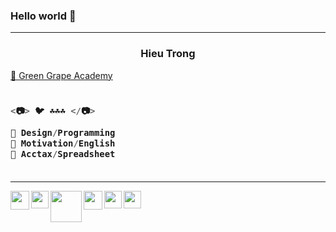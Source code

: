 ### Hello world 👋

---

<h3 align="center">Hieu Trong</h3>

<a href="https://sites.google.com/view/hieuacct202" target="_blank">💚 Green Grape Academy </a>


<h3 align="left">

```js
  
<📷> 🐦 ☘️☘️☘️ </📷>
  
💜 Design/Programming
💙 Motivation/English
💚 Acctax/Spreadsheet
  
```
  
</h3>

---

<a href="https://sites.google.com/view/hieupgmr202" target="_blank">
<img src="https://lh3.googleusercontent.com/fife/APg5EOZIZASjVdsfwKbCSdC4b9seeuV31hYywYTqAMpSK0RTBO66fo5jdp_RmTQ42lMEnaTgZOJCfSmaWGu1WBVXmaNJeLQsp1_hqHLXI0eGOi-vFt-j_JsmVAfM3D6T1bvr8K6QoRqJB1AQz8NylxG8NXYUME7BDWMYPB32fFs1tUbk6k8dD5Pt_RqfzNXdCaew731PUhbxfHQ-iTXLQK5gl_YjA8du3oubYY09E23kwN9M2maxJfbxhr6rpcxIDRMt-EmdDN5CJpslUSUA_6aaVGqEsK0U5O1jnP6wCKRsA7NW8iDR_FT0495vwn0V6PUny__puPrNG6pPwHBhk8xjET8qLdvX2MkDEEFC027SBejthV81r8wWyTpqCxNp3dFMaOA3rsP9iklXrcs49ZdHDeqAfyVGAxmbJRosalveRUznbZzd2PPcYjYeiBdNk13_9sVuMEVNtBhVm1JkBF_BIHFrdE44bkbEfmYPtJ6AEdluHlkUvUzZ72rcQHW9WX4_c2MApG22TBEwcL8xIRvOu3ipQ0tsOb87qZs9VktY9L-NPqrdkhjPSUCmJ0iq2xtv4N8CgUpG9UZQSyXE8cXo5JtVvtavpQpepzTt18UlizKMmig06S87FQ859TiBGY64IM11n8UBP9qXocVo0UypVRk6OOZtz4TMV7eJ3_YH3zU5fo3d5VzcIQT4iWesvQn4UNpwU6prEkoX1AR6a7ptYlga1qCtCtIuFW3_Z1M0oRIqn_QPjvNJ9ldT9kAUts9CLptYc1Jxx7z5l_P2i_wKCcH00QMRq981rVvcNFjFMJMCE3dHQ4efTgO-YY6m3chRiDyZa9dgn4NZmTY4STQbM645VlxUJPXeW4MlDz1_Ip8rQjK7XJ2Mzj0hbW2ypiWNUJV9e9FaRI-WbfTTavidZ8A6Qx8WqHzsghjJfCXt9p72tQ-q2SRBy1_DdAGSz7X055-C9M67_TMulp8BgSxYnH0fV_cg-HvhaCrHfm7bWQz_kgYBKyh5_fgZIWiEifGYbssrgdIXu56m5AX0silz2xuQKB-k36BSTv4H2OuRnJuGFUxQeSW5srnnwIhWiVxHpAhCTxPyqGjV0mvh89j4WauwcjXXq-UUdHrBCmHqoKPIaK4CVck3A1IWwUqXvd_1IwebbJjVjW5qNqryivvbf8dQCFaU4sbRYHnjV5oMHdYGzinRxaiGkM-Na1qUN1En-jeQhFhJCJJC988piuMJbxHb_A4rqC9b7SYLnAGG4IKOzszPs7Jx6Cq2r6qJto1TBXUOAhpr4DKWbb8pBaTeBVDbCbl8xb8_UYgHX0aYHEuLv_06dnnzXpCSUUrSru9pcyhQDXHeuvGKmkufVmFYFCf7heNOT27tSDHnB9ULuWexB94L9Zr_44aRRlJyBM9NpZyuaKXDoN7E9mBbq9jRTqIm5zo_DjkTWa77g5sH9wxVd8lJbLvVB2lulEqpfZP22gbEYixt8RoYg4u2hLoNnAJhKDk_Z6CA1XB3nN8txYCtfnZSVTDwdKufc9fkHFHv0ugMCJ9q0VxyJgFIEO6a_DGA4y0Epal_=w904-h904-s-no?authuser=0" align="left" width="30px">
</a>


<a href="https://www.instagram.com/hieupgmr202/" target="_blank">
<img src="https://lh3.googleusercontent.com/fife/APg5EOZRAm08IRA_73E56Oh20UL6Mq8xZMJQsH7hbvsp09ukGJxtmBx49Z4qoi-7jHk5u8K_pZPHUlQu49dk1ccCzafKIQ8rQ68dOWkaV5jTm-GVkZCkkAVw8WGpyjwaSbT9Ji-MWxKtUXZAdSV_fsfk3Co_8ZmKyBWpq19_ObLay9qRBhKKRGLPN1H5uM8leFH04F0oX6QpCPXSktveJOICqo64K9c0E9fGvZfRRdtYBfe8UDsUba4qfRNItKG3XuikPG_DD6nOqvsvaHH5QzX1oQR286QperMTQb278pAGFXk2Ql891lauyJ_7KnTkCO1ef5UJ3ydUKletCwtIO-5i1C7WpRHnbGS78ii1_sdrXyqYtipsn1qLiQnCJosyfQad5pUn7LOchF5hrZ5tclhCtEVBChh0pbv9fdITNcn-Xgd8wD2XiVU4C6XGYFSwNLhrmZQFGdAL7m-FLL8MbVGGiiM1iZmGZOPEYi_pBoIZKht1rU4JrcSUxRiJiSuDPqn3uhDnJ6F1olGnf_qtpx0U6q5WoUKP4kb8Q6IFMLH-GbXanYTbro-dyobALIBAyi2gGpWj_QFa4rwc1j7GpH-Zdr_UTkAfVDwhWO9DeF7T6RdxoJydqkHb95YQZFHeAd7TrsqNb49ZqrvqAqWm-K2TFO8OXCx5oRAPMX2Cn8F1FKT-ahwf4luclFshVA57z79P7bpAVO6DFKwJbVk9gL5GiSTi8Ja70l63oTvvaKSflDKb4Njxg2im58-vcdxvmy87hXGcbsX2ualGKKYFQlr16RI22_MpBax1PgBU5POlIm77f1KBVLfslqoAbZZxbR05Ed4nycBNliAWm0S4SekvpeKrGQ85AVAfGccWOad6s5FW8np2OuufEePKv-3R4x9PmsGjJLIHxyHP9oT_h9pPFOdsnOwSuIlzRAefqBDMmuXEDrKOfrZAwHdzGGrRiTNXdvytwYskP0QgKJ6Ry4PRFTq1be17iGWJ-av7B9T9_lxctJEd1kSxaKR3lypwL6qa1QZFqJcZBzU-rtmGCXhLyDyRIumPpwaQ_EPsjj4ulas_CpYB1o6VVtFzSZU4BHfBAZy7mDATUTKmMwvLHSQwAE-AR5-fDNwvhGPTfQmrzhVLdHoJi43BcZXTH-Pz2iCmGB6lKrPEsqWdCtqP0hOEtwkB0O86tJhvcOWGtiVQphB9fDTyvBTuaCaadXGj0NlQi9R8pC64vF8iJsbTLoUkJaoJRToJuUZH-EU3e9BSGSsJvKY2zNbNvl-ucIldUAvSt62AKu6OpvjnU5dTWj2n3qySVpreWPX3J3b6or-_SQuvJxl5VsKui3NVdqtEW2EtLFQ1Dnu7jLjhS8fiJP5l2eWTc0cpzKOxqWXpyk8oztF7M397RKZbuC_j01tB7EQs-d5Xc2hlqpS309mVIvwCols3FSXAw4xJ2HRf1_j9k7QwArCB_xKXTuxzHwXRn7IcAb3REsFFmgIP-0wxNhsSA-aidRdeWw_tzpupwi22xPiQUn2voE3jX-WcDpAjyx7aauffsJEKtPJpgMPg_Rr3ppTgVm86n6U_=w512-h512-s-no?authuser=0" align="left" width="28px">
</a>

<a href="https://truthsocial.com/@hieupgmr202" target="_blank">
<img src="https://lh3.googleusercontent.com/fife/APg5EOai2MXeCz_MzKTyWNdRDsvUkd2YEf7ExUY1O2VSQbdzHZr4N69ED1CE5tpcJbD-IO6VFR13_7AszvFqjRsZOZZynuzWXQ5VoFCu6ok-N22xrPbsPcV1CneQz6UiA5RDcvbqxp4W9EuUZK8oDE7RvWPy6n2kb_rL9i8ukOgXiQthjSP4WMwFXiqbWAwxG9P-b2zVFEFrc5JDVZ7XhMUGHKhg7U11aZMlEcLYnezZPDxs2jkOpxVhOjIuUcnl2FTLwmHsqZUMoTDghT5JoCo1JzrBTrxMqDmjkRbB4v06oBsARnBoKCIQN_r14uw-LBnfLeKvSvr6_sGqGAvOPexVYEPxoEMqk-dUL6pV3-8w-wPsMmtiyWffsEssvr_0ti6WH3exCc6va5zVndhPrR73NrqKBQOrOXQ_FJ7MdWaU1oilKVOY56xIFz_FL-xZTmSXX0aXvwSFUduujxwvoJqh7nMWp74pgmHUKzEbgT1h-S0OEfGskxfZ60Bct9mAlgRNw3G5-WDmWK6Q_Fd2OPM3NePUSrCYJ_9AndkXvr4E4LeCm3FuWb2SVQfjzu6wG3doDHdSs8I8fLqdMZ94f74xp1Jyt8Erq5bnBbdkyord4ow3EttJ8e9i2TDZMeS4VyGHdxy_zT7QDrsGL3N3wc6IUeaiUhsdAIO-DYbqbx4BJUUNxPbrQGaVJ12vS91AGHuFC5t8mzF2-MhFMsrEAgR1w5ZLj0fFU1KhyY7u8oEeXpR3PVJqyzr5Pcm8YJ8dvas6ofDarSGlhmE3SexvhPEcZLEGT_iH1ob5jftxFXbKG9DH7p0G1uocTyB9uCbQIIzluoGydKoirMaeA5Xy7SOiw5JhooRzLMevyCgYKThAT1aGYYj7nDCqLiyIQHzCAArb9CZB6joUlDg8O5eW9u4pzqqkF1eo_MRoFTULlqzYF6XI6KQ5Eh9mbPDCLRca5VRv8-uACaria_Qjk7Beht5GmBi_k3xrpZCBuhIiDRfrmwqa09TA_J24QQ5NE7jHKj7rH3vp-IWPsmFXuBwLP7DisUHVB7bdmJHf88YaOXwV67b6XY5ii6-jOWoMcrWntGeT4hvx2g_8mSBdklY2EvrY72ekII-0mxo4H3afUtB4GD91Le9cw9lYFbsLF_QfhyKDkdrQdKt4FkszTOwQu0B8VPJn8QitvdG9HUZ6LgkACZ2eWXX6pHJbM3OUJ8aNC92X4hnGti_t4xLb5CdklQyN-VF-Bd8AkxNC6VPx6HcHSe1fshR4YAwTth5nO7e2nbhl6cxdo1IQacy5odVIcMH05UXOW0CMIoP1CFaAzyBWnNMa6KS2WWVvAN9IOzLVJO_ZvNoApeSGJxXTdM4D-7d9vAL9M6JuNVKXiZP41_FmnJ6TY4rdm2RIMVgxSHywXOdZznWLsE4NEHveJdJltKyWAWORS_CaYoMgp9dc1Ut-XwXusxEVs4skOah84BpIrUrwcYbOHFXkk6GnX5FI8VPFclevlxqwj8GwFu_DY0JClTKEbVv61x1FNktPxZrCKubud6JTz1n5_byGq2guuQRRTMayF6XAGved=w1200-h675-s-no?authuser=0" align="left" width="50px">
</a>


<a href="https://twitter.com/hieupgmr202" target="_blank">
<img src="https://lh3.googleusercontent.com/fife/APg5EObe2F0MuehGfRzx3oH4fZ9vraP0dh0xkQlFadsOee2mBsl44SwM9BEHfAVFwX-pz_kqlvpEyJ0whhwx8-Y9eKSP6AVLkoiYGES6mjbRwr0FLmRrhF_C1j2neyCLDR0_mvyfzBNLncM0JhtVXHOSMeMskFBrr4mpDfMCJhu_mRbg1-HU7s_V9BvR5aamdw45jbxHt46QbGnNy-9TST4jJlIGy1YKa6A-f4hKio2BO93Gj8JAGPkcMzALlOk-vpI230bF-Adj26Rd2jCK5ATplF5ReQ0S-KaEvrGSsLj3CSkLmBPu0ZI1Jf8B9Lhwy1SyBX4SgwQxh251bSQoInyIes5dEWeZ--FryrZFWjHUFaN9fzCAADk75sfrN68S1zG_nVQUACNQU4QP32bMDNeeTrkIjUegQkXCJIRzvgrn9a3m6vElf2psm4tbdKo2Vvv7nBKKiLeCYLBzKGK1tXIClcb2kPfvf4CMAw1c5ZTOFoLKHf8XqN78hHkYxfsjoPOnzA1Oz9BqI7KV19hI86rJKzcIcMVLLG-_YTr2IQTVqmJy074RVlOm_s6vJcPzNZwKwXAdrrd29yssLycPmPDhm0NeXgUpz_wQmKJdm4A1g9hHDcst20rjUGHBRc0wA_cUYEgh235KI1B4jSnQd00oXU_a-8ZE7UBl-s0-4KL-hIfOKf7GsR8k7UyOwKxmDJLSNMOJ7iQ0dNIejGvF_LFwbKTvVdyqishC2srtPvoiM1QzarDD0GIMnTBOd3vFSwodykjoQ6lrmhoyh8B0RNgMxyOPmhrf3p3X2P07kGnFrWNMq9cmQsTCh1uYIoh8h54exgWJ6s3bLJUhcDT4710fC-9cf3IODsYInQTMzkgJ9VC-8ruqypSuGnozZZWdM46JqwsTUmPTUXp64780R2AVKmr5y8XOZZ1CjSb-coWyxAeBkEy35WXIUhnZNnXBwumyhtJ7ewFHNByRw-IgWNdFDHqEaWIuYm3Q3osGqNAWASQSTnqp7q_2HP3QNDSJhKYNA2Xh9z4T8j9NKQ5WYLYAUuXNZKuQ0Dka89HTkBTQ0SyUDsbXJRxjHhjZYRB6RPhMRm-Hui0AxF2Ok1bBcz_WPuBQPxIykUwKadGe3JQq1uTPDOWR8jF4a18shtpXteHWTUbyxoTiDbCqde9bWgugL0NAlLv7-amuW7h8lvbPtWQ3D8IEGwpg1hngH4bXLUcOnRAS4mQ9U7mTeuc1laEwpXPBiuq8edJ8hh9s0n0ymfjFAwnY-QoNIOTM_82eNJUEn6Al5w3l16XMniDk8t3wavwvaRmUwc1bYsZMURSaNdRCcBwYGGXe1Tx1eT2UwohBJDidxISIi4IFXtI5Wt_IJ3jc9vl23eZdW5DMb6KceRgGmQpZNvnZYH2_nG-yUQh1GUQBuTXvyLaSu-FV0zNZ3mtyilNTBGusbroWvTQ-MMEGz9pEcNzKv2ZYURZaUwKZQyBQrqcf7DhFEnT5pDI3E4FUeQmijJKX8WG0ZiHWdM7DzwxStEQtLd5Ef9ya_T_-sjLXxy-B8FWleWnU6LDHGjvqWozjsjkc=w1024-h842-s-no?authuser=0" align="left" width="30px">
</a>


<a href="https://www.linkedin.com/in/hieupgmr202/" target="_blank">
<img src="https://lh3.googleusercontent.com/fife/APg5EOZbrkBfAMO_aYeLypFS8ukcDr1qKauiRGqmNURrMl1TJdKbpB72KgiudE9sHorcv2HyyobI0k4A2Rne31YliE9LdbnyvIz9eYtFfDdEWU6V12OABCOb1uU5QqEtWPw0oNHw1NfRD-R-vD6bFD0Y_YTJveZ-sHB3e50avJZXIT3ZdP2Uh1UvMYhFU1KeTluZMoNYDQSpMvpWLRIPyBTWH0c8kztzsDz8lhDLUky70WoaBCzdTzuvZIY2RXSeyZa1fGYwa2NBhmr-vPfrJceMVX7OgnhWhnaZozltfyGhPbCmJoC05oLFvx1BmpQCg-Bu2zBCly2zw1zVzn9JFs265dkRoLXTIfOUMk0zoSBXv1jX-CdFyacRT9YOsjFDcAzbqoJMwYshXqJcwXWIYYrFTFx9mD-h-TKtEO74oMAWe26E06j3hHu91gOk3WeB7-a1fIfysbrWo7vSFMDlQcrACg9iO_nK0FXPwKOQzV5U_oGtaCQIXq5BfmkM1XaZ8ju_fV7varCOX2uG1lZ5iLfIYi-1x8HWCaMulTWedGcivykr8jaXio48qU6_dLhVLUhhAGAZTvLblO6WqfkO-fGrazCZhzJSKclQMEkXM82V7R1FACYlJc75EdR31UHNyhuTW1EU-1ilCoZlE3_uEDy0FDBB-hm6rY68mmWe2DCLbG1aHt8KFYvegFgnjAPlaK0suDpCSZmIoGPOTJ2dpyNzTKI86DDkw8WSsGKL4d1e3NJ7Uvj2qa9WDK0WrL9a_mX8OxqWRiZxGJ1mYClJDIryjhf82s9X1u6eho4d4-kDMAvwuFWCrJTGnEDrqASb5M5BJg7CaPr4rFqR231o88lbJuiiDYcN9UAirso3R4__yi2l0aQb77E8m89IewsKaLQrGtIzdH9_t7Olow0L7CeklsXItEvtbkyNz5qU4P9bFpnAtdLI57lHmgWYtjLPEnV59HNaX4b6Yd9SSHu0v7RTV2PuUjgSvpfSy69Hk5N01kxcLyV4z6D1iqbJKrlXu2IYnQamUuolD4nbSblnxicgo0snawfNPTls8uMEmQYH8WMToAy_rgwUacKT-L71xl1NNnUt92lryPixwY9GiUeh2yOJGFZi0y9_yE8LpLWYnfKnypWyW69uE-OwA_Iqh8Fr8ukyEoGjUUrkC-jJ9tWP-x5nSOy-xfvSMzMvXx77QpHOWYZK7--JTLSEI0vGzZfa_YcSiUJ_0qiWZssuuXvn-inLCocZ7njKvtYIW79vr7JVn1S___ECgDpqpEbznjIFFM0fkv8t0eB0ELATIjj4LR5nF9mKEXCwVw3Mb7cm74P_IZwECMcHBVMV41zeI5tCtQAGQLDWptiUixs1D2S9qAR2Cyd0I7T_HaJzgYFGrNKRdmPyfKJLhvaO0qq7cyA55vRbiqrwGVAdnU0GDBSbVZmlnJoF0xGNk1dePBtUASjs3xxkE1hYDHelPMq1dvEIpe8mXWuMjSUeUkbZRsScX-FwkWXn4l3ieC3HWjjx9OJfWld_Qx7S19_sXZJIGED-ZuEDVdqAfsvAEwavztQC7xVydizknd-1=w512-h512-s-no?authuser=0" align="left" width="28px">
</a>


<a href="https://www.facebook.com/groups/blackgrapeacademy" target="_blank">
<img src="https://lh3.googleusercontent.com/fife/APg5EOZgidpIl5rXWVjadQr-Zug9XLf_qdYpmNMzg2QHnw4dDPwyqD7yIsHHNtfO_6wmwZxJ0Rq9LR96byNE6CeHKGABFAQdqj15KmmPm0AHyWCwdUXhBVC3ohv1zHxl_vvxI9PIyH8azfBCA8Y4zMhwu7U3eCTVqIjw1yhj-TBP1QYiDR3OGDOLvrSSqOGM5zj9CfHL4yCOcNLNfef9zcuqvZ1orHH4vn1ib11vYiCCDZfKWshXa5sx4qx90stQyySZjBtd4110mXM2LrVFlaKP-yYHTGga_PfBlnzspUg44H-UWdltzCbwBOM_bZ3cZkUh03ulDaA1aUdpWJKf6Jf5BAbenr_J-eKRdekzYVE2QZ7yeyMYqDKnIHxTZFO862plrOX2TL4TqtANTYxLjcPKaKqyrE0vlYw_aX4-2vn0_IVtMXkwqKkMxRrD-a-f5dYQKSz9DV9serhrPz-7qoS9B12_aYmFXdETCoCbxYwCA7hoIsKQFU2DaCs09Splwrc1coizOGFogfu1-AlBVefA8mYDiyIRsBGYrB41IkycbtCFtM1MATsL8eqa9Go76CgMnTFlqdRXRLyGIb0W38xxKkKhk8eXB8wmn8DNlfrC5e_PBv5X7FINk9tX8--gm4uxSKAAEddnvYR02Wthk0oqytwM-LTiOVIPZmh-2KHYoHklPFieugK-QGf_BQJP3DywNZ4O6F8f2p9bPTl-_xGvvCkhkQNJ4TUrbp8miqn7xJV3cSbD8ndZdzm4_Sxd5t8HNc3wMh5Rur_jspl40s1x23tUFyezOcOlqY_nt2DIDsOLj9R8JZJfOVJ8dNtS7EwnJvgO3t0Z_eZQW0FaG6iPBdOBEuswYBbecD-FRwNiTMGpJ9P5NynOxaqxqbOb16oJN5Bj2_ZV2rk1NcOp9JbQ7HfLhidLu6z9UqbpGSXQqBVro_MQGeq4tEXiqGwr8-T-9kYGo9bxRUi1AiXrQzC_09N_E0bu10SDD4ZQ7Z2z13ZzOvT8Rcl1T3gJoRujwoRP4kJzS9lMAXkArVqwB35HcgmsZff-fJVkOo765XgLB49S6sBHqc372ffT7jQn9mDBXd0va-zeGBf0mzbcZ4gnk_0xkmLwKpT6-JBjcvsQdiohbPCsIxLRvjH-37hCVgCOj_NghO9J7cn6cEmNU8rjm3h3kxkN3iRCfIueykrHNGMlV8izAIwotv_4R9LHVt4_64eOjvO73ZGMrIkZNPM8cHckw9OfsApvTfLyCuyzXK7pHRZWhvTN3blf0kv-LIM9ovaN_0s8xZwimAGWogFkVV68NLuKx3qphdlR9Aq5cyIbC4KgyRHntJ3iYtZBt5UzGyTERs8ao-OyvkRwby9dS0Q20hhznF5f92j4ir6u_W1wAyIWwv-f7kAW-8ClONcq3e0RmgM-uSjNfVDo1kUK9wKos6LCXe68GPyjfoBx4g8WoDju5JrYokpbZ2NS7Cxj1utQUA4SyvdkpxOOEiRQ7hLQYgu9ujlT87tMBnbADIbdgwhuox2Bt9FQJ34nLlv9ca-3CHC628iovzXLdD68FULtiCluE_cZ=w904-h904-s-no?authuser=0" align="left" width="28px">
</a>
